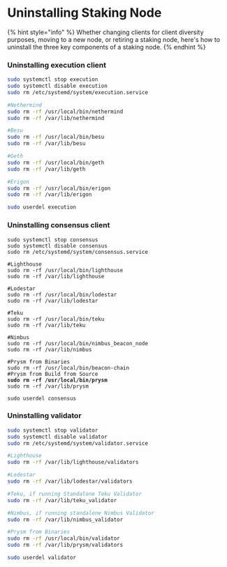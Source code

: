 # Uninstalling Staking Node

{% hint style="info" %}
Whether changing clients for client diversity purposes, moving to a new node, or retiring a staking node, here's how to uninstall the three key components of a staking node.
{% endhint %}

### Uninstalling execution client&#x20;

```bash
sudo systemctl stop execution
sudo systemctl disable execution
sudo rm /etc/systemd/system/execution.service

#Nethermind
sudo rm -rf /usr/local/bin/nethermind
sudo rm -rf /var/lib/nethermind

#Besu
sudo rm -rf /usr/local/bin/besu
sudo rm -rf /var/lib/besu

#Geth
sudo rm -rf /usr/local/bin/geth
sudo rm -rf /var/lib/geth

#Erigon
sudo rm -rf /usr/local/bin/erigon
sudo rm -rf /var/lib/erigon

sudo userdel execution
```

### Uninstalling consensus client&#x20;

<pre class="language-bash"><code class="lang-bash">sudo systemctl stop consensus
sudo systemctl disable consensus
sudo rm /etc/systemd/system/consensus.service

#Lighthouse
sudo rm -rf /usr/local/bin/lighthouse
sudo rm -rf /var/lib/lighthouse

#Lodestar
sudo rm -rf /usr/local/bin/lodestar
sudo rm -rf /var/lib/lodestar

#Teku
sudo rm -rf /usr/local/bin/teku
sudo rm -rf /var/lib/teku

#Nimbus
sudo rm -rf /usr/local/bin/nimbus_beacon_node
sudo rm -rf /var/lib/nimbus

#Prysm from Binaries
sudo rm -rf /usr/local/bin/beacon-chain
#Prysm from Build from Source
<strong>sudo rm -rf /usr/local/bin/prysm
</strong>sudo rm -rf /var/lib/prysm

sudo userdel consensus
</code></pre>

### Uninstalling validator

```bash
sudo systemctl stop validator
sudo systemctl disable validator
sudo rm /etc/systemd/system/validator.service

#Lighthouse
sudo rm -rf /var/lib/lighthouse/validators

#Lodestar
sudo rm -rf /var/lib/lodestar/validators

#Teku, if running Standalone Teku Validator
sudo rm -rf /var/lib/teku_validator

#Nimbus, if running standalone Nimbus Validator
sudo rm -rf /var/lib/nimbus_validator

#Prysm from Binaries
sudo rm -rf /usr/local/bin/validator
sudo rm -rf /var/lib/prysm/validators

sudo userdel validator
```
